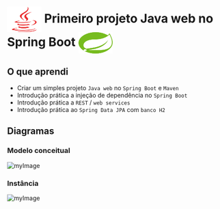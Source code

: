 <div className="Java-WebSite">
  <h1>
    <img align="center" alt="java" height="60" width="80" src="https://github.com/devicons/devicon/blob/master/icons/java/java-plain.svg"/>
    Primeiro projeto Java web no Spring Boot
    <img align="center" alt="spring" height="50" width="80" src="https://github.com/devicons/devicon/blob/master/icons/spring/spring-original.svg"/>
  </h1>
</div>

## O que aprendi
- Criar um simples projeto `Java web` no `Spring Boot` e `Maven`
- Introdução prática a injeção de dependência no `Spring Boot`
- Introdução prática a `REST` / `web services`
- Introdução prática ao `Spring Data JPA` com `banco H2`

## Diagramas

### Modelo conceitual

![myImage](https://github.com/devsuperior/aulao005/raw/master/domain-model.png)

### Instância

![myImage](https://github.com/devsuperior/aulao005/raw/master/domain-instance.png)
